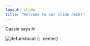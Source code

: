```yaml
---
layout: slide
title: "Welcome to our slide deck!"
---
```


Cassie says hi

![defunktocat](https://octodex.github.com/images/defunktocat.png)
{: .center}
